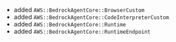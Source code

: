 - added `AWS::BedrockAgentCore::BrowserCustom`
- added `AWS::BedrockAgentCore::CodeInterpreterCustom`
- added `AWS::BedrockAgentCore::Runtime`
- added `AWS::BedrockAgentCore::RuntimeEndpoint`
